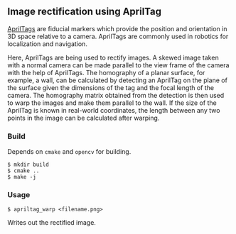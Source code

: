 ## Image rectification using AprilTag
[AprilTags](https://april.eecs.umich.edu/software/apriltag) are fiducial
markers which provide the position and orientation in 3D space relative to a
camera. AprilTags are commonly used in robotics for localization and
navigation.   

Here, AprilTags are being used to rectify images. A skewed image
taken with a normal camera can be made parallel to the view frame of the camera
with the help of AprilTags. The homography of a planar surface, for example, a
wall, can be calculated by detecting an AprilTag on the plane of the surface
given the dimensions of the tag and the focal length of the camera. The
homography matrix obtained from the detection is then used to warp the images
and make them parallel to the wall. If the size of the AprilTag is known in
real-world coordinates, the length between any two points in the image can be
calculated after warping.

### Build
Depends on `cmake` and `opencv` for building.
```
$ mkdir build
$ cmake ..
$ make -j
```

### Usage
```
$ apriltag_warp <filename.png> 
```
Writes out the rectified image.
